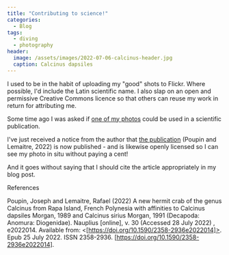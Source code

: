 ```yaml
---
title: "Contributing to science!"
categories:
  - Blog
tags:
  - diving
  - photography
header:
  image: /assets/images/2022-07-06-calcinus-header.jpg
  caption: Calcinus dapsiles
---
```


I used to be in the habit of uploading my "good" shots to Flickr. Where possible, I'd include the Latin scientific name. I also slap on an open and permissive Creative Commons licence so that others can reuse my work in return for attributing me.

Some time ago I was asked if [one of my photos](https://www.flickr.com/photos/mpfl/16178957261/in/dateposted-public/) could be used in a scientific publication.

I've just received a notice from the author that [the publication](https://doi.org/10.1590/2358-2936e2022014) (Poupin and Lemaitre, 2022) is now published - and is likewise openly licensed so I can see my photo in situ without paying a cent!

And it goes without saying that I should cite the article appropriately in my blog post.

References

Poupin, Joseph and Lemaitre, Rafael (2022) A new hermit crab of the genus Calcinus from Rapa Island, French Polynesia with affinities to Calcinus dapsiles Morgan, 1989 and Calcinus sirius Morgan, 1991 (Decapoda: Anomura: Diogenidae). Nauplius [online], v. 30 (Accessed 28 July 2022) , e2022014. Available from: <[https://doi.org/10.1590/2358-2936e2022014]>. Epub 25 July 2022. ISSN 2358-2936. [https://doi.org/10.1590/2358-2936e2022014].